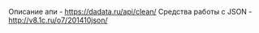 ﻿Описание апи - https://dadata.ru/api/clean/
Средства работы с JSON - http://v8.1c.ru/o7/201410json/
